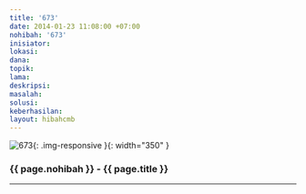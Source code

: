 ```yaml
---
title: '673'
date: 2014-01-23 11:08:00 +07:00
nohibah: '673'
inisiator: 
lokasi: 
dana: 
topik: 
lama: 
deskripsi: 
masalah: 
solusi: 
keberhasilan: 
layout: hibahcmb
---
```


![673](/static/img/hibahcmb/673.png){: .img-responsive }{: width="350" }

### {{ page.nohibah }} - {{ page.title }}

---
